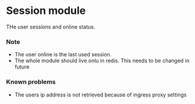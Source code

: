 # Session module

THe user sessions and online status.

### Note

- The user online is the last used session.
- The whole module should live onlu in redis. This needs to be changed in future

### Known problems

- The users ip address is not retrieved because of ingress proxy settings

